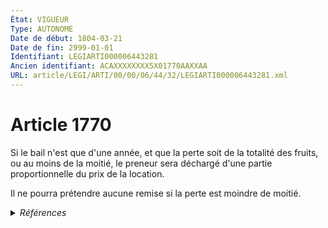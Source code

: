 ```yaml
---
État: VIGUEUR
Type: AUTONOME
Date de début: 1804-03-21
Date de fin: 2999-01-01
Identifiant: LEGIARTI000006443281
Ancien identifiant: ACAXXXXXXXX5X01770AAXXAA
URL: article/LEGI/ARTI/00/00/06/44/32/LEGIARTI000006443281.xml
---
```


<h1>Article 1770</h1>

Si le bail n'est que d'une année, et que la perte soit de la totalité des
fruits, ou au moins de la moitié, le preneur sera déchargé d'une partie
proportionnelle du prix de la location.<br />

Il ne pourra prétendre aucune remise si la perte est moindre de moitié.


<details>
  <summary><em>Références</em></summary>

  <h2>Articles faisant référence à l'article</h2>
  
  <ul>
    <li>
      <a href="https://legal.tricoteuses.fr//redirection/LEGIARTI000006583759?vers=git&vers=legifrance">Code rural (nouveau) - article L411-20 AUTONOME ABROGE, en vigueur du 1982-12-01 au 2006-07-14</a> CITATION source
    </li>
  </ul>
  
  <h2>Références faites par l'article</h2>
  
  <ul>
    <li>
      2999-01-01 CITATION cible <a href="https://legal.tricoteuses.fr//redirection/LEGIARTI000006583759?vers=git&vers=legifrance">Code rural (nouveau) - article L411-20 AUTONOME ABROGE, en vigueur du 1982-12-01 au 2006-07-14</a>
    </li>
    <li>
      CODIFICATION source Loi 1804-03-07
    </li>
    <li>
      CREATION source Loi 1804-03-07 promulguée le 17 mars 1804
    </li>
  </ul>
</details>
